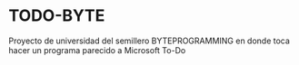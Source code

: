 # TODO-BYTE
Proyecto de universidad del semillero BYTEPROGRAMMING en donde toca hacer un programa parecido a Microsoft To-Do
